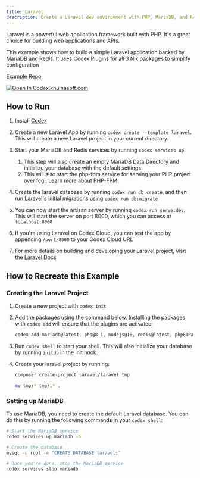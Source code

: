 ```yaml
---
title: Laravel
description: Create a Laravel dev environment with PHP, MariaDB, and Redis
---
```

Laravel is a powerful web application framework built with PHP. It's a great choice for building web applications and APIs.

This example shows how to build a simple Laravel application backed by MariaDB and Redis. It uses Codex Plugins for all 3 Nix packages to simplify configuration

[Example Repo](https://github.com/khulnasoft/codex/tree/main/examples/stacks/laravel)

[![Open In Codex.khulnasoft.com](https://www.khulnasoft/img/codex/open-in-codex.svg)](https://codex.khulnasoft.com/github.com/khulnasoft/codex/?folder=examples/stacks/laravel)

## How to Run

1. Install [Codex](https://www.khulnasoft/codex/docs/installing_codex/)

1. Create a new Laravel App by running `codex create --template laravel`. This will create a new Laravel project in your current directory.

1. Start your MariaDB and Redis services by running `codex services up`.
   1. This step will also create an empty MariaDB Data Directory and initialize your database with the default settings
   2. This will also start the php-fpm service for serving your PHP project over fcgi. Learn more about [PHP-FPM](https://www.php.net/manual/en/install.fpm.php)

1. Create the laravel database by running `codex run db:create`, and then run Laravel's initial migrations using `codex run db:migrate`

1. You can now start the artisan server by running `codex run serve:dev`. This will start the server on port 8000, which you can access at `localhost:8000`

1. If you're using Laravel on Codex Cloud, you can test the app by appending `/port/8000` to your Codex Cloud URL

1. For more details on building and developing your Laravel project, visit the [Laravel Docs](https://laravel.com/docs/10.x)


## How to Recreate this Example

### Creating the Laravel Project

1. Create a new project with `codex init`

2. Add the packages using the command below. Installing the packages with `codex add` will ensure that the plugins are activated:

    ```bash
    codex add mariadb@latest, php@8.1, nodejs@18, redis@latest, php81Packages.composer@latest
    ```

3. Run `codex shell` to start your shell. This will also initialize your database by running `initdb` in the init hook.

4. Create your laravel project by running:

    ```bash
    composer create-project laravel/laravel tmp

    mv tmp/* tmp/.* .
    ```

### Setting up MariaDB

To use MariaDB, you need to create the default Laravel database. You can do this by running the following commands in your `codex shell`:

```bash
# Start the MariaDB service
codex services up mariadb -b

# Create the database
mysql -u root -e "CREATE DATABASE laravel;"

# Once you're done, stop the MariaDB service
codex services stop mariadb
```
